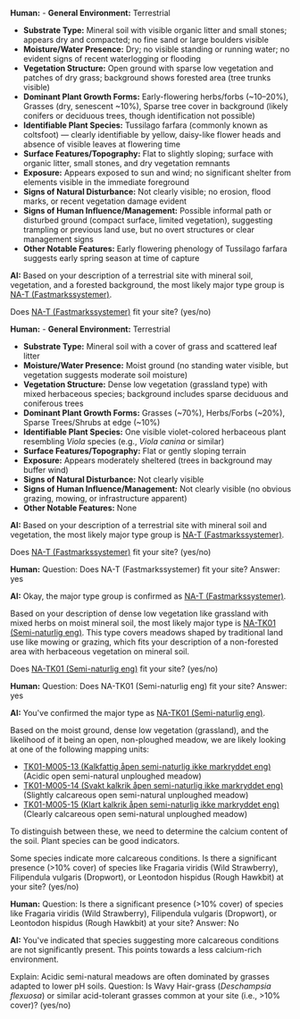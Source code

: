 **Human:** - **General Environment:** Terrestrial  
- **Substrate Type:** Mineral soil with visible organic litter and small stones; appears dry and compacted; no fine sand or large boulders visible  
- **Moisture/Water Presence:** Dry; no visible standing or running water; no evident signs of recent waterlogging or flooding  
- **Vegetation Structure:** Open ground with sparse low vegetation and patches of dry grass; background shows forested area (tree trunks visible)  
- **Dominant Plant Growth Forms:** Early-flowering herbs/forbs (~10–20%), Grasses (dry, senescent ~10%), Sparse tree cover in background (likely conifers or deciduous trees, though identification not possible)  
- **Identifiable Plant Species:** Tussilago farfara (commonly known as coltsfoot) — clearly identifiable by yellow, daisy-like flower heads and absence of visible leaves at flowering time  
- **Surface Features/Topography:** Flat to slightly sloping; surface with organic litter, small stones, and dry vegetation remnants  
- **Exposure:** Appears exposed to sun and wind; no significant shelter from elements visible in the immediate foreground  
- **Signs of Natural Disturbance:** Not clearly visible; no erosion, flood marks, or recent vegetation damage evident  
- **Signs of Human Influence/Management:** Possible informal path or disturbed ground (compact surface, limited vegetation), suggesting trampling or previous land use, but no overt structures or clear management signs  
- **Other Notable Features:** Early flowering phenology of Tussilago farfara suggests early spring season at time of capture

**AI:** Based on your description of a terrestrial site with mineral soil, vegetation, and a forested background, the most likely major type group is [NA-T (Fastmarkssystemer)](https://naturinorge.artsdatabanken.no/Naturtype/NA).

Does [NA-T (Fastmarkssystemer)](https://naturinorge.artsdatabanken.no/Naturtype/NA) fit your site? (yes/no)

**Human:** - **General Environment:** Terrestrial  
- **Substrate Type:** Mineral soil with a cover of grass and scattered leaf litter  
- **Moisture/Water Presence:** Moist ground (no standing water visible, but vegetation suggests moderate soil moisture)  
- **Vegetation Structure:** Dense low vegetation (grassland type) with mixed herbaceous species; background includes sparse deciduous and coniferous trees  
- **Dominant Plant Growth Forms:** Grasses (~70%), Herbs/Forbs (~20%), Sparse Trees/Shrubs at edge (~10%)  
- **Identifiable Plant Species:** One visible violet-colored herbaceous plant resembling *Viola* species (e.g., *Viola canina* or similar)  
- **Surface Features/Topography:** Flat or gently sloping terrain  
- **Exposure:** Appears moderately sheltered (trees in background may buffer wind)  
- **Signs of Natural Disturbance:** Not clearly visible  
- **Signs of Human Influence/Management:** Not clearly visible (no obvious grazing, mowing, or infrastructure apparent)  
- **Other Notable Features:** None

**AI:** Based on your description of a terrestrial site with mineral soil and vegetation, the most likely major type group is [NA-T (Fastmarkssystemer)](https://naturinorge.artsdatabanken.no/Naturtype/NA-T).

Does [NA-T (Fastmarkssystemer)](https://naturinorge.artsdatabanken.no/Naturtype/NA-T) fit your site? (yes/no)

**Human:** Question: Does NA-T (Fastmarkssystemer) fit your site? 
Answer: yes

**AI:** Okay, the major type group is confirmed as [NA-T (Fastmarkssystemer)](https://naturinorge.artsdatabanken.no/Naturtype/NA-T).

Based on your description of dense low vegetation like grassland with mixed herbs on moist mineral soil, the most likely major type is [NA-TK01 (Semi-naturlig eng)](https://naturinorge.artsdatabanken.no/Naturtype/NA-TK01). This type covers meadows shaped by traditional land use like mowing or grazing, which fits your description of a non-forested area with herbaceous vegetation on mineral soil.

Does [NA-TK01 (Semi-naturlig eng)](https://naturinorge.artsdatabanken.no/Naturtype/NA-TK01) fit your site? (yes/no)

**Human:** Question: Does NA-TK01 (Semi-naturlig eng) fit your site? 
Answer: yes

**AI:** You've confirmed the major type as [NA-TK01 (Semi-naturlig eng)](https://naturinorge.artsdatabanken.no/Naturtype/NA-TK01).

Based on the moist ground, dense low vegetation (grassland), and the likelihood of it being an open, non-ploughed meadow, we are likely looking at one of the following mapping units:
*   [TK01-M005-13 (Kalkfattig åpen semi-naturlig ikke markryddet eng)](https://naturinorge.artsdatabanken.no/NiN/3.0/T/C/PE/NA/MB/A/TK/TK01/TK01-M005/TK01-M005-013) (Acidic open semi-natural unploughed meadow)
*   [TK01-M005-14 (Svakt kalkrik åpen semi-naturlig ikke markryddet eng)](https://naturinorge.artsdatabanken.no/NiN/3.0/T/C/PE/NA/MB/A/TK/TK01/TK01-M005/TK01-M005-014) (Slightly calcareous open semi-natural unploughed meadow)
*   [TK01-M005-15 (Klart kalkrik åpen semi-naturlig ikke markryddet eng)](https://naturinorge.artsdatabanken.no/NiN/3.0/T/C/PE/NA/MB/A/TK/TK01/TK01-M005/TK01-M005-015) (Clearly calcareous open semi-natural unploughed meadow)

To distinguish between these, we need to determine the calcium content of the soil. Plant species can be good indicators.

Some species indicate more calcareous conditions. Is there a significant presence (>10% cover) of species like Fragaria viridis (Wild Strawberry), Filipendula vulgaris (Dropwort), or Leontodon hispidus (Rough Hawkbit) at your site? (yes/no)

**Human:** Question: Is there a significant presence (>10% cover) of species like Fragaria viridis (Wild Strawberry), Filipendula vulgaris (Dropwort), or Leontodon hispidus (Rough Hawkbit) at your site? 
Answer: No

**AI:** You've indicated that species suggesting more calcareous conditions are not significantly present. This points towards a less calcium-rich environment.

Explain: Acidic semi-natural meadows are often dominated by grasses adapted to lower pH soils.
Question: Is Wavy Hair-grass (*Deschampsia flexuosa*) or similar acid-tolerant grasses common at your site (i.e., >10% cover)? (yes/no)